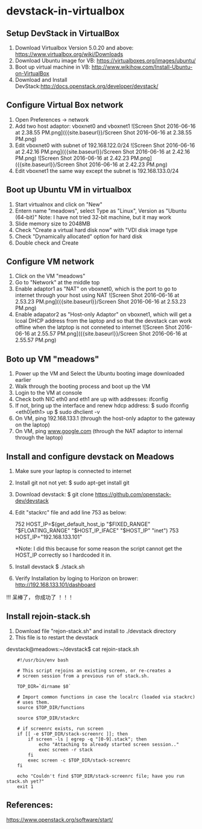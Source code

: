 # devstack-in-virtualbox
## Setup DevStack in VirtualBox 
1. Download Virtualbox Version 5.0.20 and above: https://www.virtualbox.org/wiki/Downloads
2. Download Ubuntu image for VB: https://virtualboxes.org/images/ubuntu/
3. Boot up virtual machine in VB: http://www.wikihow.com/Install-Ubuntu-on-VirtualBox
4. Download and Install DevStack:http://docs.openstack.org/developer/devstack/

## Configure Virtual Box network
1. Open Preferences -> network
2. Add two host adaptor: vboxnet0 and vboxnet1
![Screen Shot 2016-06-16 at 2.38.55 PM.png]({{site.baseurl}}/Screen Shot 2016-06-16 at 2.38.55 PM.png)
3. Edit vboxnet0 with subnet of 192.168.122.0/24
![Screen Shot 2016-06-16 at 2.42.16 PM.png]({{site.baseurl}}/Screen Shot 2016-06-16 at 2.42.16 PM.png)
![Screen Shot 2016-06-16 at 2.42.23 PM.png]({{site.baseurl}}/Screen Shot 2016-06-16 at 2.42.23 PM.png)
4. Edit vboxnet1 the same way except the subnet is 192.168.133.0/24


## Boot up Ubuntu VM in virtualbox
1. Start virtualnox and click on "New"
2. Entern name "meadows", select Type as "Linux", Version as "Ubuntu (64-bit)"
	Note: I have not tried 32-bit machine, but it may work
3. Slide memory size to 2048MB
4. Check "Create a virtual hard disk now" with "VDI disk image type
5. Check "Dynamically allocated" option for hard disk
6. Double check and Create

## Configure VM network
1. Click on the VM "meadows"
2. Go to "Network" at the middle top
3. Enable adaptor1 as "NAT" on vboxnet0, which is the port to go to internet through your host using NAT
![Screen Shot 2016-06-16 at 2.53.23 PM.png]({{site.baseurl}}/Screen Shot 2016-06-16 at 2.53.23 PM.png)
4. Enable adapator2 as "Host-only Adaptor" on vboxnet1, which will get a lcoal DHCP address from the laptop and so that the devstack can work offline when the latptop is not conneted to internet
![Screen Shot 2016-06-16 at 2.55.57 PM.png]({{site.baseurl}}/Screen Shot 2016-06-16 at 2.55.57 PM.png)

## Boto up VM "meadows"
1. Power up the VM and Select the Ubuntu booting image downloaded earlier
2. Walk through the booting process and boot up the VM
3. Login to the VM at console
4. Check both NIC eth0 and eth1 are up with addresses: ifconfig
5. If not, bring up the interface and renew hdcp address: 
	$ sudo ifconfig <eth0|eth1> up
    $ sudo dhclient -v
4. On VM, ping 192.168.133.1 (through the host-only adaptor to the gateway on the laptop)
5. On VM, ping www.google.com (through the NAT adaptor to internal through the laptop)


## Install and configure devstack on Meadows
1. Make sure your laptop is connected to internet
2. Install git not not yet: 
	$ sudo apt-get install git
3. Download devstack:
	$ git clone https://github.com/openstack-dev/devstack
4. Edit "stackrc" file and add line 753 as below:

	752 HOST_IP=$(get_default_host_ip "$FIXED_RANGE" "$FLOATING_RANGE" "$HOST_IP_IFACE" "$HOST_IP" "inet")
	753 HOST_IP="192.168.133.101"
    
    *Note: I did this because for some reason the script cannot get the HOST_IP correctly so I hardcoded it in.
5. Install devstack
	$ ./stack.sh
6. Verify Installation by loging to Horizon on brower: http://192.168.133.101/dashboard

!!! 呆棒了， 你成功了 ！！！


## Install rejoin-stack.sh
1. Download file "rejon-stack.sh" and install to ./devstack directory
2. This file is to restart the devstack

devstack@meadows:~/devstack$ cat rejoin-stack.sh

        #!/usr/bin/env bash

        # This script rejoins an existing screen, or re-creates a
        # screen session from a previous run of stack.sh.

        TOP_DIR=`dirname $0`

        # Import common functions in case the localrc (loaded via stackrc)
        # uses them.
        source $TOP_DIR/functions

        source $TOP_DIR/stackrc

        # if screenrc exists, run screen
        if [[ -e $TOP_DIR/stack-screenrc ]]; then
            if screen -ls | egrep -q "[0-9].stack"; then
                echo "Attaching to already started screen session.."
                exec screen -r stack
            fi
            exec screen -c $TOP_DIR/stack-screenrc
        fi

        echo "Couldn't find $TOP_DIR/stack-screenrc file; have you run stack.sh yet?"
        exit 1

## References:
https://www.openstack.org/software/start/
